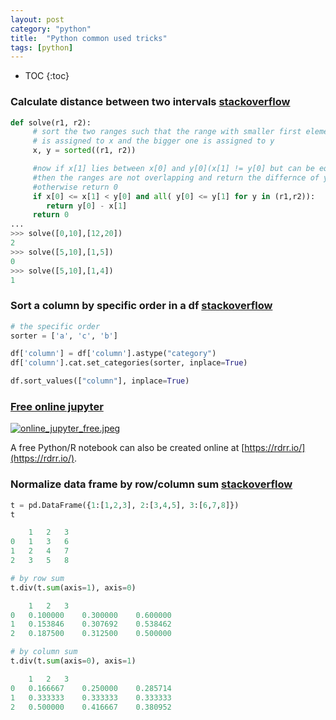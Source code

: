 ```yaml
---
layout: post
category: "python"
title:  "Python common used tricks"
tags: [python]
---
```


- TOC
{:toc}

### Calculate distance between two intervals [stackoverflow](https://stackoverflow.com/questions/16843409/finding-integer-distance-between-two-intervals)

```python
def solve(r1, r2):
     # sort the two ranges such that the range with smaller first element
     # is assigned to x and the bigger one is assigned to y
     x, y = sorted((r1, r2))

     #now if x[1] lies between x[0] and y[0](x[1] != y[0] but can be equal to x[0])
     #then the ranges are not overlapping and return the differnce of y[0] and x[1]
     #otherwise return 0 
     if x[0] <= x[1] < y[0] and all( y[0] <= y[1] for y in (r1,r2)):
        return y[0] - x[1]
     return 0
... 
>>> solve([0,10],[12,20])
2
>>> solve([5,10],[1,5])
0
>>> solve([5,10],[1,4])
1
```

### Sort a column by specific order in a df [stackoverflow](https://stackoverflow.com/questions/23482668/sorting-by-a-custom-list-in-pandas)

```python
# the specific order
sorter = ['a', 'c', 'b']

df['column'] = df['column'].astype("category")
df['column'].cat.set_categories(sorter, inplace=True)

df.sort_values(["column"], inplace=True)
```

### [Free online jupyter](https://jupyter.org/try)

[![online_jupyter_free.jpeg](https://i.loli.net/2018/08/31/5b88bd74ed303.jpeg)](https://i.loli.net/2018/08/31/5b88bd74ed303.jpeg)

A free Python/R notebook can also be created online at [https://rdrr.io/](https://rdrr.io/).


### Normalize data frame by row/column sum [stackoverflow](https://stackoverflow.com/questions/35678874/normalize-rows-of-pandas-data-frame-by-their-sums/35679163)

```python
t = pd.DataFrame({1:[1,2,3], 2:[3,4,5], 3:[6,7,8]})
t

	1	2	3
0	1	3	6
1	2	4	7
2	3	5	8
```

```python
# by row sum
t.div(t.sum(axis=1), axis=0)

	1	2	3
0	0.100000	0.300000	0.600000
1	0.153846	0.307692	0.538462
2	0.187500	0.312500	0.500000

# by column sum
t.div(t.sum(axis=0), axis=1)

	1	2	3
0	0.166667	0.250000	0.285714
1	0.333333	0.333333	0.333333
2	0.500000	0.416667	0.380952
```